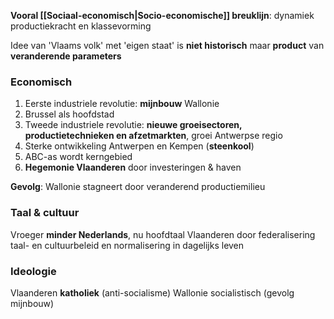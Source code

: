 **Vooral [[Sociaal-economisch|Socio-economische]] breuklijn**: dynamiek productiekracht en klassevorming

Idee van 'Vlaams volk' met 'eigen staat' is **niet historisch** maar **product** van **veranderende parameters**
### Economisch
1. Eerste industriele revolutie: **mijnbouw** Wallonie
2. Brussel als hoofdstad
3. Tweede industriele revolutie: **nieuwe groeisectoren, productietechnieken en afzetmarkten**, groei Antwerpse regio
4. Sterke ontwikkeling Antwerpen en Kempen (**steenkool**)
5. ABC-as wordt kerngebied
6. **Hegemonie Vlaanderen** door investeringen & haven

**Gevolg**: Wallonie stagneert door veranderend productiemilieu
### Taal & cultuur
Vroeger **minder Nederlands**, nu hoofdtaal Vlaanderen door federalisering taal- en cultuurbeleid en normalisering in dagelijks leven
### Ideologie
Vlaanderen **katholiek** (anti-socialisme)
Wallonie socialistisch (gevolg mijnbouw)

